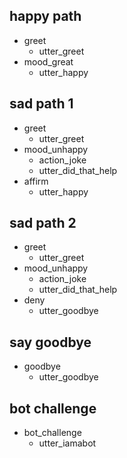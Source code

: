 ## happy path
* greet
  - utter_greet
* mood_great
  - utter_happy

## sad path 1
* greet
  - utter_greet
* mood_unhappy
  - action_joke
  - utter_did_that_help
* affirm
  - utter_happy

## sad path 2
* greet
  - utter_greet
* mood_unhappy
  - action_joke
  - utter_did_that_help
* deny
  - utter_goodbye

## say goodbye
* goodbye
  - utter_goodbye

## bot challenge
* bot_challenge
  - utter_iamabot
